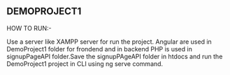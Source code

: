 DEMOPROJECT1
------------
HOW TO RUN:-

Use a server like XAMPP server for run the project. Angular are used in DemoProject1 folder for frondend and in backend PHP is used in signupPageAPI folder.Save the signupPAgeAPI folder in htdocs and run the DemoProject1 project in CLI using ng serve command. 

